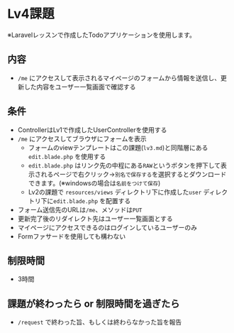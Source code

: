 # Lv4課題
※Laravelレッスンで作成したTodoアプリケーションを使用します。

## 内容
- `/me` にアクセスして表示されるマイページのフォームから情報を送信し、更新した内容をユーザー一覧画面で確認する

## 条件
- ControllerはLv1で作成したUserControllerを使用する
- `/me` にアクセスしてブラウザにフォームを表示
    - フォームのviewテンプレートはこの課題(`lv3.md`)と同階層にある `edit.blade.php` を使用する
    - `edit.blade.php` はリンク先の中程にある`RAW`というボタンを押下して表示されるページで右クリック→`別名で保存する`を選択するとダウンロードできます。(※windowsの場合は`名前をつけて保存`)
    - Lv2の課題で `resources/views` ディレクトリ下に作成した`user` ディレクトリ下に`edit.blade.php` を配置する
- フォーム送信先のURLは`/me`、メソッドは`PUT`
- 更新完了後のリダイレクト先はユーザー一覧画面とする
- マイページにアクセスできるのはログインしているユーザーのみ
- Formファサードを使用しても構わない

## 制限時間
- 3時間

## 課題が終わったら or 制限時間を過ぎたら
- `/request` で終わった旨、もしくは終わらなかった旨を報告
